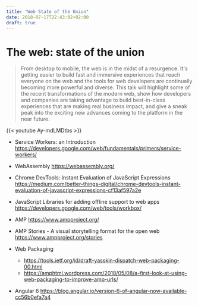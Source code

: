 ```yaml
---
title: "Web State of the Union"
date: 2018-07-17T22:43:02+02:00
draft: true
---
```


# The web: state of the union

>From desktop to mobile, the web is in the midst of a resurgence. It's getting easier to build fast and immersive experiences that reach everyone on the web and the tools for web developers are continually becoming more powerful and diverse. This talk will highlight some of the recent transformations of the modern web, show how developers and companies are taking advantage to build best-in-class experiences that are making real business impact, and give a sneak peak into the exciting new advances coming to the platform in the near future.

{{< youtube Ay-mdLMDtbs >}}

* Service Workers: an Introduction
https://developers.google.com/web/fundamentals/primers/service-workers/

* WebAssembly
https://webassembly.org/

* Chrome DevTools: Instant Evaluation of JavaScript Expressions
https://medium.com/better-things-digital/chrome-devtools-instant-evaluation-of-javascript-expressions-cf13af597a2e

* JavaScript Libraries for adding offline support to web apps
https://developers.google.com/web/tools/workbox/

* AMP
https://www.ampproject.org/

* AMP Stories - A visual storytelling format for the open web
https://www.ampproject.org/stories

* Web Packaging
  * https://tools.ietf.org/id/draft-yasskin-dispatch-web-packaging-00.html
  * https://amphtml.wordpress.com/2018/05/08/a-first-look-at-using-web-packaging-to-improve-amp-urls/

* Angular 6
https://blog.angular.io/version-6-of-angular-now-available-cc56b0efa7a4

